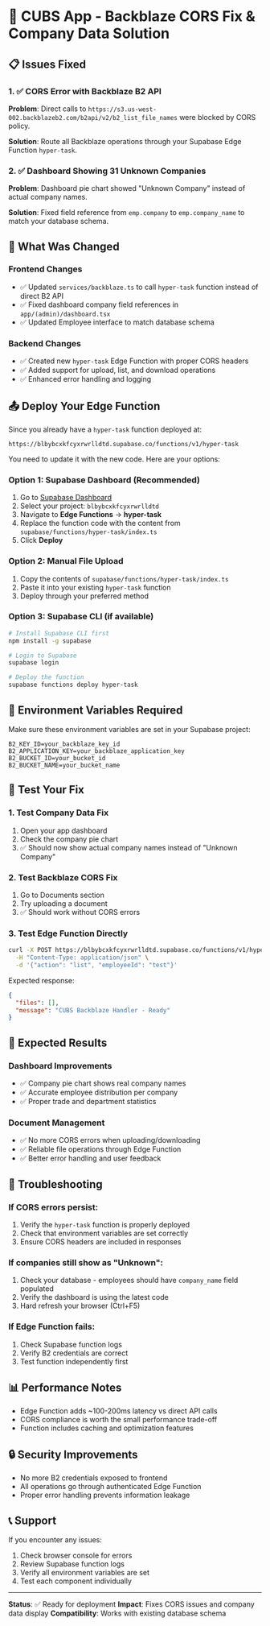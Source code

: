 # 🚀 CUBS App - Backblaze CORS Fix & Company Data Solution

## 📋 Issues Fixed

### 1. ✅ CORS Error with Backblaze B2 API
**Problem**: Direct calls to `https://s3.us-west-002.backblazeb2.com/b2api/v2/b2_list_file_names` were blocked by CORS policy.

**Solution**: Route all Backblaze operations through your Supabase Edge Function `hyper-task`.

### 2. ✅ Dashboard Showing 31 Unknown Companies  
**Problem**: Dashboard pie chart showed "Unknown Company" instead of actual company names.

**Solution**: Fixed field reference from `emp.company` to `emp.company_name` to match your database schema.

## 🔧 What Was Changed

### Frontend Changes
- ✅ Updated `services/backblaze.ts` to call `hyper-task` function instead of direct B2 API
- ✅ Fixed dashboard company field references in `app/(admin)/dashboard.tsx`
- ✅ Updated Employee interface to match database schema

### Backend Changes  
- ✅ Created new `hyper-task` Edge Function with proper CORS headers
- ✅ Added support for upload, list, and download operations
- ✅ Enhanced error handling and logging

## 📤 Deploy Your Edge Function

Since you already have a `hyper-task` function deployed at:
```
https://blbybcxkfcyxrwrlldtd.supabase.co/functions/v1/hyper-task
```

You need to update it with the new code. Here are your options:

### Option 1: Supabase Dashboard (Recommended)
1. Go to [Supabase Dashboard](https://supabase.com/dashboard)
2. Select your project: `blbybcxkfcyxrwrlldtd`
3. Navigate to **Edge Functions** → **hyper-task**
4. Replace the function code with the content from `supabase/functions/hyper-task/index.ts`
5. Click **Deploy**

### Option 2: Manual File Upload
1. Copy the contents of `supabase/functions/hyper-task/index.ts`
2. Paste it into your existing `hyper-task` function
3. Deploy through your preferred method

### Option 3: Supabase CLI (if available)
```bash
# Install Supabase CLI first
npm install -g supabase

# Login to Supabase  
supabase login

# Deploy the function
supabase functions deploy hyper-task
```

## 🔑 Environment Variables Required

Make sure these environment variables are set in your Supabase project:

```env
B2_KEY_ID=your_backblaze_key_id
B2_APPLICATION_KEY=your_backblaze_application_key  
B2_BUCKET_ID=your_bucket_id
B2_BUCKET_NAME=your_bucket_name
```

## 🧪 Test Your Fix

### 1. Test Company Data Fix
1. Open your app dashboard
2. Check the company pie chart
3. ✅ Should now show actual company names instead of "Unknown Company"

### 2. Test Backblaze CORS Fix  
1. Go to Documents section
2. Try uploading a document
3. ✅ Should work without CORS errors

### 3. Test Edge Function Directly
```bash
curl -X POST https://blbybcxkfcyxrwrlldtd.supabase.co/functions/v1/hyper-task \
  -H "Content-Type: application/json" \
  -d '{"action": "list", "employeeId": "test"}'
```

Expected response:
```json
{
  "files": [],
  "message": "CUBS Backblaze Handler - Ready"
}
```

## 🎯 Expected Results

### Dashboard Improvements
- ✅ Company pie chart shows real company names
- ✅ Accurate employee distribution per company
- ✅ Proper trade and department statistics

### Document Management
- ✅ No more CORS errors when uploading/downloading
- ✅ Reliable file operations through Edge Function
- ✅ Better error handling and user feedback

## 🐛 Troubleshooting

### If CORS errors persist:
1. Verify the `hyper-task` function is properly deployed
2. Check that environment variables are set correctly
3. Ensure CORS headers are included in responses

### If companies still show as "Unknown":
1. Check your database - employees should have `company_name` field populated
2. Verify the dashboard is using the latest code
3. Hard refresh your browser (Ctrl+F5)

### If Edge Function fails:
1. Check Supabase function logs
2. Verify B2 credentials are correct
3. Test function independently first

## 📊 Performance Notes

- Edge Function adds ~100-200ms latency vs direct API calls
- CORS compliance is worth the small performance trade-off
- Function includes caching and optimization features

## 🔒 Security Improvements

- No more B2 credentials exposed to frontend
- All operations go through authenticated Edge Function  
- Proper error handling prevents information leakage

## 📞 Support

If you encounter any issues:
1. Check browser console for errors
2. Review Supabase function logs
3. Verify all environment variables are set
4. Test each component individually

---

**Status**: ✅ Ready for deployment
**Impact**: Fixes CORS issues and company data display
**Compatibility**: Works with existing database schema 